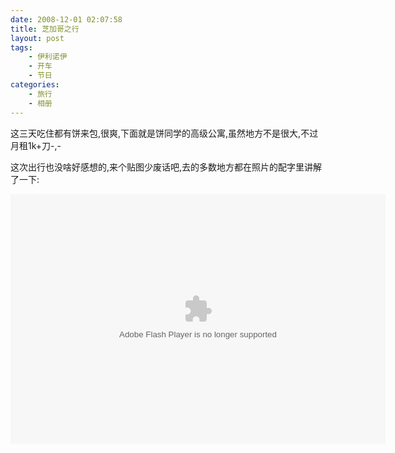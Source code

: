 ```yaml
---
date: 2008-12-01 02:07:58
title: 芝加哥之行
layout: post
tags:
    - 伊利诺伊
    - 开车
    - 节日
categories:
    - 旅行
    - 相册
---
```

<!--more-->

这三天吃住都有饼来包,很爽,下面就是饼同学的高级公寓,虽然地方不是很大,不过月租1k+刀-,-

这次出行也没啥好感想的,来个贴图少废话吧,去的多数地方都在照片的配字里讲解了一下:

<embed type="application/x-shockwave-flash" src="https://picasaweb.google.com/s/c/bin/slideshow.swf" width="600" height="400" flashvars="host=picasaweb.google.com&captions=1&noautoplay=1&hl=en_US&feat=flashalbum&RGB=0x000000&feed=https%3A%2F%2Fpicasaweb.google.com%2Fdata%2Ffeed%2Fapi%2Fuser%2Fztpala%2Falbumid%2F5515432585456646353%3Falt%3Drss%26kind%3Dphoto%26authkey%3DGv1sRgCKr2gqak6NncFg%26hl%3Den_US" pluginspage="http://www.macromedia.com/go/getflashplayer"></embed>
